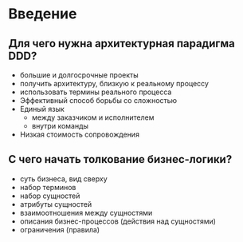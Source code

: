 Введение
===

## Для чего нужна архитектурная парадигма DDD?

* большие и долгосрочные проекты
* получить архитектуру, близкую к реальному процессу
* использовать термины реального процесса
* Эффективный способ борьбы со сложностью
* Единый язык
	*  между заказчиком и исполнителем
	*  внутри команды
* Низкая стоимость сопровождения

## С чего начать толкование бизнес-логики?

* суть бизнеса, вид сверху
* набор терминов
* набор сущностей
* атрибуты сущностей
* взаимоотношения между сущностями
* описания бизнес-процессов (действия над сущностями)
* ограничения (правила)
